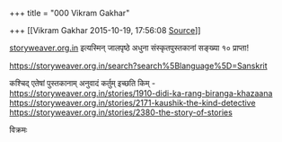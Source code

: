 +++
title = "000 Vikram Gakhar"

+++
[[Vikram Gakhar	2015-10-19, 17:56:08 [Source](https://groups.google.com/g/samskrita/c/pcEparkTM2k)]]



[storyweaver.org.in](http://storyweaver.org.in) इत्यस्मिन् जालपृष्ठे अधुना संस्कृतपुस्तकानां सङ्ख्या १० प्राप्ता!  

  
<https://storyweaver.org.in/search?search%5Blanguage%5D=Sanskrit>  
  

कश्चिद् एतेषां पुस्तकानाम् अनुवादं कर्तुम् इच्छति किम् -  
<https://storyweaver.org.in/stories/1910-didi-ka-rang-biranga-khazaana>  
<https://storyweaver.org.in/stories/2171-kaushik-the-kind-detective>  
<https://storyweaver.org.in/stories/2380-the-story-of-stories>  
  

विक्रमः  

